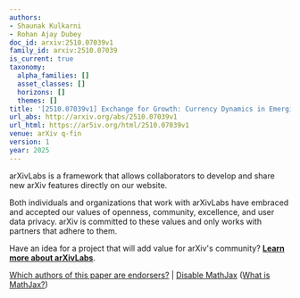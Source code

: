 ```yaml
---
authors:
- Shaunak Kulkarni
- Rohan Ajay Dubey
doc_id: arxiv:2510.07039v1
family_id: arxiv:2510.07039
is_current: true
taxonomy:
  alpha_families: []
  asset_classes: []
  horizons: []
  themes: []
title: '[2510.07039v1] Exchange for Growth: Currency Dynamics in Emerging Markets'
url_abs: http://arxiv.org/abs/2510.07039v1
url_html: https://ar5iv.org/html/2510.07039v1
venue: arXiv q-fin
version: 1
year: 2025
---
```



arXivLabs is a framework that allows collaborators to develop and share new arXiv features directly on our website.

Both individuals and organizations that work with arXivLabs have embraced and accepted our values of openness, community, excellence, and user data privacy. arXiv is committed to these values and only works with partners that adhere to them.

Have an idea for a project that will add value for arXiv's community? [**Learn more about arXivLabs**](https://info.arxiv.org/labs/index.html).

[Which authors of this paper are endorsers?](/auth/show-endorsers/2510.07039) |
[Disable MathJax](javascript:setMathjaxCookie()) ([What is MathJax?](https://info.arxiv.org/help/mathjax.html))